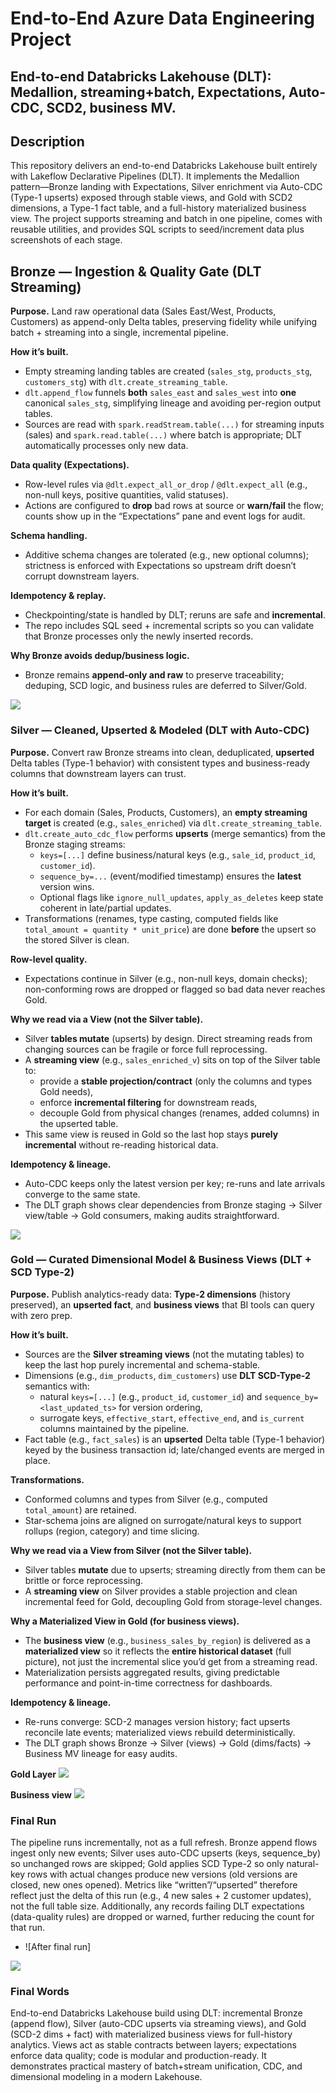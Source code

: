 # End-to-End Azure Data Engineering Project
## End-to-end Databricks Lakehouse (DLT): Medallion, streaming+batch, Expectations, Auto-CDC, SCD2, business MV.


## Description

This repository delivers an end-to-end Databricks Lakehouse built entirely with Lakeflow Declarative Pipelines (DLT). It implements the Medallion pattern—Bronze landing with Expectations, Silver enrichment via Auto-CDC (Type-1 upserts) exposed through stable views, and Gold with SCD2 dimensions, a Type-1 fact table, and a full-history materialized business view. The project supports streaming and batch in one pipeline, comes with reusable utilities, and provides SQL scripts to seed/increment data plus screenshots of each stage.



## Bronze — Ingestion & Quality Gate (DLT Streaming)

**Purpose.** Land raw operational data (Sales East/West, Products, Customers) as append-only Delta tables, preserving fidelity while unifying batch + streaming into a single, incremental pipeline.

**How it’s built.**
- Empty streaming landing tables are created (`sales_stg`, `products_stg`, `customers_stg`) with `dlt.create_streaming_table`.
- `dlt.append_flow` funnels **both** `sales_east` and `sales_west` into **one** canonical `sales_stg`, simplifying lineage and avoiding per-region output tables.
- Sources are read with `spark.readStream.table(...)` for streaming inputs (sales) and `spark.read.table(...)` where batch is appropriate; DLT automatically processes only new data.

**Data quality (Expectations).**
- Row-level rules via `@dlt.expect_all_or_drop` / `@dlt.expect_all` (e.g., non-null keys, positive quantities, valid statuses).  
- Actions are configured to **drop** bad rows at source or **warn/fail** the flow; counts show up in the “Expectations” pane and event logs for audit.

**Schema handling.**
- Additive schema changes are tolerated (e.g., new optional columns); strictness is enforced with Expectations so upstream drift doesn’t corrupt downstream layers.

**Idempotency & replay.**
- Checkpointing/state is handled by DLT; reruns are safe and **incremental**.  
- The repo includes SQL seed + incremental scripts so you can validate that Bronze processes only the newly inserted records.

**Why Bronze avoids dedup/business logic.**
- Bronze remains **append-only and raw** to preserve traceability; deduping, SCD logic, and business rules are deferred to Silver/Gold.

 <img src="https://github.com/pninad9/DataBricks-Declarative-Pipelines/blob/a86f076ad67bc10ebaf76697201f3aa6272bf664/ScreenShot/Bronze.png" />

### Silver — Cleaned, Upserted & Modeled (DLT with Auto-CDC)

**Purpose.** Convert raw Bronze streams into clean, deduplicated, **upserted** Delta tables (Type-1 behavior) with consistent types and business-ready columns that downstream layers can trust.

**How it’s built.**
- For each domain (Sales, Products, Customers), an **empty streaming target** is created (e.g., `sales_enriched`) via `dlt.create_streaming_table`.
- `dlt.create_auto_cdc_flow` performs **upserts** (merge semantics) from the Bronze staging streams:
  - `keys=[...]` define business/natural keys (e.g., `sale_id`, `product_id`, `customer_id`).
  - `sequence_by=...` (event/modified timestamp) ensures the **latest** version wins.
  - Optional flags like `ignore_null_updates`, `apply_as_deletes` keep state coherent in late/partial updates.
- Transformations (renames, type casting, computed fields like `total_amount = quantity * unit_price`) are done **before** the upsert so the stored Silver is clean.

**Row-level quality.**
- Expectations continue in Silver (e.g., non-null keys, domain checks); non-conforming rows are dropped or flagged so bad data never reaches Gold.

**Why we read via a **View** (not the Silver table).**
- Silver **tables mutate** (upserts) by design. Direct streaming reads from changing sources can be fragile or force full reprocessing.
- A **streaming view** (e.g., `sales_enriched_v`) sits on top of the Silver table to:
  - provide a **stable projection/contract** (only the columns and types Gold needs),
  - enforce **incremental filtering** for downstream reads,
  - decouple Gold from physical changes (renames, added columns) in the upserted table.
- This same view is reused in Gold so the last hop stays **purely incremental** without re-reading historical data.

**Idempotency & lineage.**
- Auto-CDC keeps only the latest version per key; re-runs and late arrivals converge to the same state.
- The DLT graph shows clear dependencies from Bronze staging → Silver view/table → Gold consumers, making audits straightforward.

<img src="https://github.com/pninad9/DataBricks-Declarative-Pipelines/blob/a86f076ad67bc10ebaf76697201f3aa6272bf664/ScreenShot/silver.png" />


###  Gold — Curated Dimensional Model & Business Views (DLT + SCD Type-2)

**Purpose.** Publish analytics-ready data: **Type-2 dimensions** (history preserved), an **upserted fact**, and **business views** that BI tools can query with zero prep.

**How it’s built.**
- Sources are the **Silver streaming views** (not the mutating tables) to keep the last hop purely incremental and schema-stable.
- Dimensions (e.g., `dim_products`, `dim_customers`) use **DLT SCD-Type-2** semantics with:
  - natural `keys=[...]` (e.g., `product_id`, `customer_id`) and `sequence_by=<last_updated_ts>` for version ordering,
  - surrogate keys, `effective_start`, `effective_end`, and `is_current` columns maintained by the pipeline.
- Fact table (e.g., `fact_sales`) is an **upserted** Delta table (Type-1 behavior) keyed by the business transaction id; late/changed events are merged in place.

**Transformations.**
- Conformed columns and types from Silver (e.g., computed `total_amount`) are retained.
- Star-schema joins are aligned on surrogate/natural keys to support rollups (region, category) and time slicing.

**Why we read via a **View** from Silver (not the Silver table).**
- Silver tables **mutate** due to upserts; streaming directly from them can be brittle or force reprocessing.
- A **streaming view** on Silver provides a stable projection and clean incremental feed for Gold, decoupling Gold from storage-level changes.

**Why a **Materialized View** in Gold (for business views).**
- The **business view** (e.g., `business_sales_by_region`) is delivered as a **materialized view** so it reflects the **entire historical dataset** (full picture), not just the incremental slice you’d get from a streaming read.
- Materialization persists aggregated results, giving predictable performance and point-in-time correctness for dashboards.

**Idempotency & lineage.**
- Re-runs converge: SCD-2 manages version history; fact upserts reconcile late events; materialized views rebuild deterministically.
- The DLT graph shows Bronze → Silver (views) → Gold (dims/facts) → Business MV lineage for easy audits.

**Gold Layer**
<img src="https://github.com/pninad9/DataBricks-Declarative-Pipelines/blob/a86f076ad67bc10ebaf76697201f3aa6272bf664/ScreenShot/gold.png" />

**Business view**
<img src= "https://github.com/pninad9/DataBricks-Declarative-Pipelines/blob/a86f076ad67bc10ebaf76697201f3aa6272bf664/ScreenShot/business%20view.png" />

###  Final Run
The pipeline runs incrementally, not as a full refresh. Bronze append flows ingest only new events; Silver uses auto-CDC upserts (keys, sequence_by) so unchanged rows are skipped; Gold applies SCD Type-2 so only natural-key rows with actual changes produce new versions (old versions are closed, new ones opened). Metrics like “written”/“upserted” therefore reflect just the delta of this run (e.g., 4 new sales + 2 customer updates), not the full table size. Additionally, any records failing DLT expectations (data-quality rules) are dropped or warned, further reducing the count for that run.
- ![After final run]
<img src="https://github.com/pninad9/DataBricks-Declarative-Pipelines/blob/a86f076ad67bc10ebaf76697201f3aa6272bf664/ScreenShot/after%20final%20run.png" />

### Final Words

End-to-end Databricks Lakehouse build using DLT: incremental Bronze (append flow), Silver (auto-CDC upserts via streaming views), and Gold (SCD-2 dims + fact) with materialized business views for full-history analytics. Views act as stable contracts between layers; expectations enforce data quality; code is modular and production-ready. It demonstrates practical mastery of batch+stream unification, CDC, and dimensional modeling in a modern Lakehouse.

